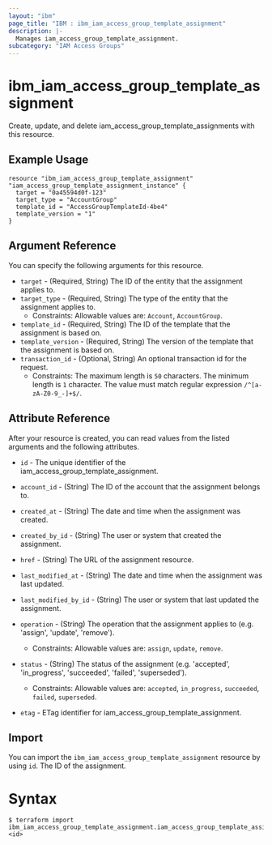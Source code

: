 ```yaml
---
layout: "ibm"
page_title: "IBM : ibm_iam_access_group_template_assignment"
description: |-
  Manages iam_access_group_template_assignment.
subcategory: "IAM Access Groups"
---
```


# ibm_iam_access_group_template_assignment

Create, update, and delete iam_access_group_template_assignments with this resource.

## Example Usage

```hcl
resource "ibm_iam_access_group_template_assignment" "iam_access_group_template_assignment_instance" {
  target = "0a45594d0f-123"
  target_type = "AccountGroup"
  template_id = "AccessGroupTemplateId-4be4"
  template_version = "1"
}
```

## Argument Reference

You can specify the following arguments for this resource.

* `target` - (Required, String) The ID of the entity that the assignment applies to.
* `target_type` - (Required, String) The type of the entity that the assignment applies to.
  * Constraints: Allowable values are: `Account`, `AccountGroup`.
* `template_id` - (Required, String) The ID of the template that the assignment is based on.
* `template_version` - (Required, String) The version of the template that the assignment is based on.
* `transaction_id` - (Optional, String) An optional transaction id for the request.
  * Constraints: The maximum length is `50` characters. The minimum length is `1` character. The value must match regular expression `/^[a-zA-Z0-9_-]+$/`.

## Attribute Reference

After your resource is created, you can read values from the listed arguments and the following attributes.

* `id` - The unique identifier of the iam_access_group_template_assignment.
* `account_id` - (String) The ID of the account that the assignment belongs to.
* `created_at` - (String) The date and time when the assignment was created.
* `created_by_id` - (String) The user or system that created the assignment.
* `href` - (String) The URL of the assignment resource.
* `last_modified_at` - (String) The date and time when the assignment was last updated.
* `last_modified_by_id` - (String) The user or system that last updated the assignment.
* `operation` - (String) The operation that the assignment applies to (e.g. 'assign', 'update', 'remove').
  * Constraints: Allowable values are: `assign`, `update`, `remove`.
* `status` - (String) The status of the assignment (e.g. 'accepted', 'in_progress', 'succeeded', 'failed', 'superseded').
  * Constraints: Allowable values are: `accepted`, `in_progress`, `succeeded`, `failed`, `superseded`.

* `etag` - ETag identifier for iam_access_group_template_assignment.

## Import

You can import the `ibm_iam_access_group_template_assignment` resource by using `id`. The ID of the assignment.

# Syntax
```
$ terraform import ibm_iam_access_group_template_assignment.iam_access_group_template_assignment <id>
```
